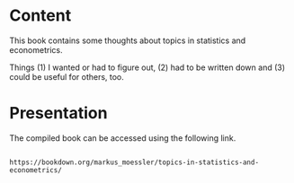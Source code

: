 # Content

This book contains some thoughts about topics in statistics and econometrics.

Things (1) I wanted or had to figure out, (2) had to be written down and (3) could be useful for others, too.

# Presentation

The compiled book can be accessed using the following link.

```

https://bookdown.org/markus_moessler/topics-in-statistics-and-econometrics/

```